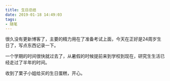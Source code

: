 ```yaml
---
title: 生日总结
date: 2019-01-18 14:49:03
tags:
- 随笔
---
```


很久没有更新博客了，主要的精力用在了准备考试上面，今天在正好是24周岁生日了，写点东西记录一下。

一个学期的时间很快就过去了，从暑假的时候提前来到学校到现在，研究生生活已经走过了半年的时间。

收到了栗子小姐给买的生日蛋糕，开心。
